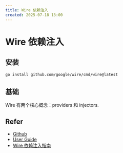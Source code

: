 ```yaml
---
title: Wire 依赖注入
created: 2025-07-18 13:00
---
```



<!-- markdownlint-disable MD025 -->

# Wire 依赖注入

## 安装

```bash
go install github.com/google/wire/cmd/wire@latest
```

## 基础

Wire 有两个核心概念：providers 和 injectors.

## Refer

- [Github](https://github.com/google/wire)
- [User Guide](https://github.com/google/wire/blob/main/docs/guide.md)
- [Wire 依赖注入指南](https://loulan.me/post/wire-dependency-injection-for-go-tutorial/#%E6%B8%85%E7%90%86%E5%87%BD%E6%95%B0)

